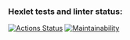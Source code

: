 ### Hexlet tests and linter status:
[![Actions Status](https://github.com/oshwa364/python-project-49/actions/workflows/hexlet-check.yml/badge.svg)](https://github.com/oshwa364/python-project-49/actions)
[![Maintainability](https://api.codeclimate.com/v1/badges/7965edb6c8c38bf93ca6/maintainability)](https://codeclimate.com/github/oshwa364/python-project-49/maintainability)